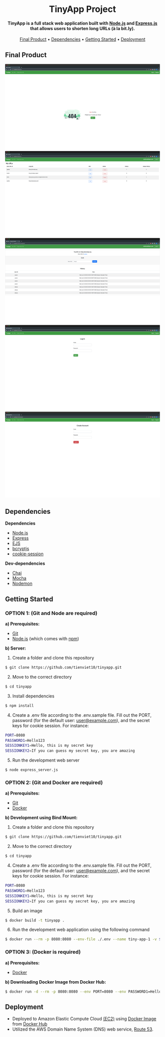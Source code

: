 
<h1 align="center">
  <br>
  TinyApp Project
  <br>
</h1>

<h4 align="center">TinyApp is a full stack web application built with <a href="https://nodejs.org/en/">Node.js</a> and <a href="https://expressjs.com/">Express.js</a> that allows users to shorten long URLs (à la bit.ly).</h4>

<p align="center">
  <a href="#final-product">Final Product</a> •
  <a href="#dependencies">Dependencies</a> •
  <a href="#getting-started">Getting Started</a> •
  <a href="#deployment">Deployment</a>
</p>



## Final Product

!["Screenshot of URLs page - Not Login"](https://github.com/tienviet10/tinyapp/blob/main/docs/urls-no-login.png?raw=true)
!["Screenshot of URLs page"](https://github.com/tienviet10/tinyapp/blob/main/docs/urls.png?raw=true)
!["Screenshot of Editting page"](https://github.com/tienviet10/tinyapp/blob/main/docs/edit-short-url.png?raw=true)
!["Screenshot of Login page"](https://github.com/tienviet10/tinyapp/blob/main/docs/login.png?raw=true)
!["Screenshot of Registration page"](https://github.com/tienviet10/tinyapp/blob/main/docs/register-account.png?raw=true)


## Dependencies

**Dependencies**

- [Node.js](https://nodejs.org/en/)
- [Express](https://expressjs.com/)
- [EJS](https://ejs.co/)
- [bcryptjs](https://github.com/kelektiv/node.bcrypt.js#readme)
- [cookie-session](https://github.com/expressjs/cookie-session#readme)

**Dev-dependencies**
- [Chai](https://www.chaijs.com/)
- [Mocha](https://mochajs.org/)
- [Nodemon](https://nodemon.io/)

## Getting Started

### OPTION 1: (Git and Node are required)

**a) Prerequisites:**

* [Git](https://git-scm.com) 
* [Node.js](https://nodejs.org/en/download/) (which comes with [npm](http://npmjs.com))


**b) Server:**

1. Create a folder and clone this repository

```sh
$ git clone https://github.com/tienviet10/tinyapp.git
```

2. Move to the correct directory

```sh
$ cd tinyapp
```

3. Install dependencies

```sh
$ npm install
```
4. Create a .env file according to the .env.sample file. Fill out the PORT, password (for the default user: user@example.com), and the secret keys for cookie session. For instance: 

```sh
PORT=8080
PASSWORD1=Hello123
SESSIONKEY1=Hello, this is my secret key
SESSIONKEY2=If you can guess my secret key, you are amazing
```

5. Run the development web server

```sh
$ node express_server.js
```


### OPTION 2: (Git and Docker are required)

**a) Prerequisites:**

* [Git](https://git-scm.com) 
* [Docker](https://docs.docker.com/get-docker/)

**b) Development using Bind Mount:**

1. Create a folder and clone this repository

```sh
$ git clone https://github.com/tienviet10/tinyapp.git
```

2. Move to the correct directory

```sh
$ cd tinyapp
```

4. Create a .env file according to the .env.sample file. Fill out the PORT, password (for the default user: user@example.com), and the secret keys for cookie session. For instance: 

```sh
PORT=8080
PASSWORD1=Hello123
SESSIONKEY1=Hello, this is my secret key
SESSIONKEY2=If you can guess my secret key, you are amazing
```

5. Build an image

```sh
$ docker build -t tinyapp .
```

6. Run the development web application using the following command

```sh
$ docker run --rm -p 8080:8080 --env-file ./.env --name tiny-app-1 -v $(pwd):/app:ro -v /app/node_modules tinyapp
```


### OPTION 3: (Docker is required)

**a) Prerequisites:**

* [Docker](https://docs.docker.com/get-docker/)

**b) Downloading Docker Image from Docker Hub:**

```sh
$ docker run -d --rm -p 8080:8080 --env PORT=8080 --env PASSWORD1=Hello --env SESSIONKEY1=xyzHelloxyz --env SESSIONKEY2=abcHiabc tienviet/tiny-app
```


## Deployment
- Deployed to Amazon Elastic Compute Cloud <a href="https://aws.amazon.com/ec2/">(EC2)</a> using <a href="https://hub.docker.com/r/tienviet/tiny-app">Docker Image</a> from <a href="https://hub.docker.com/">Docker Hub</a>
- Utilized the AWS Domain Name System (DNS) web service, <a href="https://aws.amazon.com/route53/">Route 53</a>.
